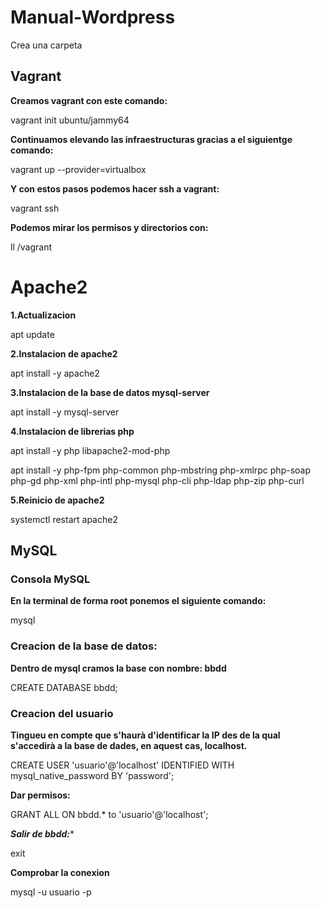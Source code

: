 # Manual-Wordpress

Crea una carpeta 

## Vagrant

**Creamos vagrant con este comando:**

vagrant init ubuntu/jammy64

**Continuamos elevando las infraestructuras gracias a el siguientge comando:**

vagrant up --provider=virtualbox

**Y con estos pasos podemos hacer ssh a vagrant:**

vagrant ssh

**Podemos mirar los permisos y directorios con:**

ll /vagrant

# Apache2

**1.Actualizacion**

apt update

**2.Instalacion de apache2**

apt install -y apache2

**3.Instalacion de la base de datos mysql-server**

apt install -y mysql-server

**4.Instalacion de librerias php**

apt install -y php libapache2-mod-php

apt install -y php-fpm php-common php-mbstring php-xmlrpc php-soap php-gd php-xml php-intl php-mysql php-cli php-ldap php-zip php-curl

**5.Reinicio de apache2**

systemctl restart apache2

## MySQL

### Consola MySQL

**En la terminal de forma root ponemos el siguiente comando:**

mysql

### Creacion de la base de datos:

**Dentro de mysql cramos la base con nombre: bbdd**

CREATE DATABASE bbdd;

### Creacion del usuario

**Tingueu en compte que s'haurà d'identificar la IP des de la qual s'accedirà a la base de dades, en aquest cas, localhost.**

CREATE USER 'usuario'@'localhost' IDENTIFIED WITH mysql_native_password BY 'password';

**Dar permisos:**

GRANT ALL ON bbdd.* to 'usuario'@'localhost';

***Salir de bbdd:****

exit

**Comprobar la conexion**

mysql -u usuario -p

